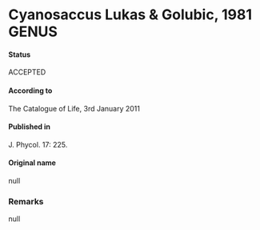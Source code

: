 Cyanosaccus Lukas & Golubic, 1981 GENUS
=======

#### Status
ACCEPTED

#### According to
The Catalogue of Life, 3rd January 2011

#### Published in
J. Phycol. 17: 225.

#### Original name
null

### Remarks
null